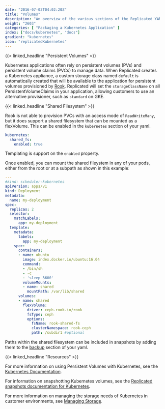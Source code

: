 ```yaml
---
date: "2016-07-03T04:02:20Z"
title: "Volumes"
description: "An overview of the various sections of the Replicated YAML."
weight: "2603"
categories: [ "Packaging a Kubernetes Application" ]
index: ["docs/kubernetes", "docs"]
gradient: "kubernetes"
icon: "replicatedKubernetes"
---
```


{{< linked_headline "Persistent Volumes" >}}

Kubernetes applications often rely on persistent volumes (PVs) and persistent volume claims (PVCs) to manage data.
When Replicated creates a Kubernetes appliance, a custom storage class named `default` is automatically created that will be available to the application for persistent volumes provisioned by [Rook](https://rook.io).
Replicated will set the `storageClassName` on all PersistentVolumeClaims in your application, allowing customers to use an alternative provisioner, such as `standard` on GKE.

{{< linked_headline "Shared Filesystem" >}}

Rook is not able to provision PVCs with an access mode of `ReadWriteMany`, but it does support a shared filesystem that can be mounted as a flexVolume.
This can be enabled in the `kubernetes` section of your yaml.

```yaml
kubernetes:
  shared_fs:
    enabled: true
```

Templating is support on the `enabled` property.

Once enabled, you can mount the shared fileystem in any of your pods, either from the root or at a subpath as shown in this example:

```yaml
---
#kind: scheduler-kubernetes
apiVersion: apps/v1
kind: Deployment
metadata:
  name: my-deployment
spec:
  replicas: 2
  selector:
    matchLabels:
      app: my-deployment
  template:
    metadata:
      labels:
        app: my-deployment
    spec:
      containers:
      - name: ubuntu
        image: index.docker.io/ubuntu:16.04
        command:
        - /bin/sh
        - -c
        - 'sleep 3600'
        volumeMounts:
        - name: shared
          mountPath: /var/lib/shared
      volumes:
      - name: shared
        flexVolume:
          driver: ceph.rook.io/rook
          fsType: ceph
          options:
            fsName: rook-shared-fs
            clusterNamespace: rook-ceph
            path: /subdir1 #optional
```

Paths within the shared filesystem can be included in snapshots by adding them to the [backup](/docs/snapshots/kubernetes/) section of your yaml.

{{< linked_headline "Resources" >}}

For more information on using Persistent Volumes with Kubernetes, see the [Kubernetes Documentation](https://kubernetes.io/docs/concepts/storage/persistent-volumes/).

For information on snapshotting Kubernetes volumes, see the [Replicated snapshots documentation for Kubernetes](/docs/snapshots/kubernetes/).

For more information on managing the storage needs of Kubernetes in customer environments, see [Managing Storage](/docs/kubernetes/customer-installations/managing-storage/).
